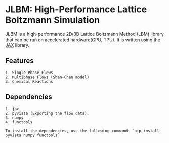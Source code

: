 # JLBM: High-Performance Lattice Boltzmann Simulation

JLBM is a high-performance 2D/3D Lattice Boltzmann Method (LBM) library that can be run on accelerated hardware(GPU, TPU). It is written using the [JAX](https://github.com/google/jax) library.

## Features
    1. Single Phase Flows
    2. Multiphase Flows (Shan-Chen model)
    3. Chemical Reactions 

## Dependencies
    1. jax
    2. pyvista (Exporting the flow data).
    3. numpy
    4. functools

    To install the dependencies, use the following command: `pip install pyvista numpy functools`